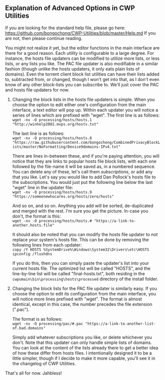 **Explanation of Advanced Options in CWP Utilities**
---
If you are looking for the standard help file, please go here: https://github.com/bongochong/CWP-Utilities/blob/master/Help.md If you are not, then please continue reading.

You might not realize it yet, but the editor functions in the main interface are there for a good reason. Each utility is configurable to a large degree. For instance, the hosts file updaters can be modified to utilize more lists, or less lists, or any lists you like. The PAC file updater is also modifiable in a similar fashion (though unlike the hosts updaters, it only eats plain lists of domains). Even the torrent client block list utilities can have their lists added to, subtracted from, or changed, though I won't get into that, as I don't even know of any other block-lists you can subscribe to. We'll just cover the PAC and hosts file updaters for now.

1. Changing the block lists in the hosts file updaters is simple. When you choose the option to edit either one's configuration from the main interface, a text editor will pop up. Within each updater you will notice a series of lines which are prefixed with "wget". The first line is as follows:  
`wget -nv -O processing/hosts/hosts.1 "http://winhelp2002.mvps.org/hosts.txt"`

	The last line is as follows:  
`wget -nv -O processing/hosts/hosts.8 "https://raw.githubusercontent.com/bongochong/CombinedPrivacyBlockLists/master/NoFormatting/Device9domains-IPv4.txt"`

	There are lines in-between these, and if you're paying attention, you will notice that they are links to popular hosts file block lists, with each one followed by the file-name it will be saved as, in a numbered sequence. You can delete any of these, let's call them *subscriptions*, or add any that you like. Let's say you would like to add Dan Pollock's hosts file to the subscriptions. You would just put the following line below the last "wget" line in the updater file:  
`wget -nv -O processing/hosts/hosts.9 "https://someonewhocares.org/hosts/zero/hosts"`

	And so on, and so on. Anything you add will be sorted, de-duplicated and merged with the rest. I'm sure you get the picture. In-case you don't, the format is this:  
`wget -nv -O processing/hosts/hosts.# "https://a-link-to-another.hosts.file"`  

	It should also be noted that you can modify the hosts file updater to *not* replace your system's hosts file. This can be done by removing the following lines from each updater:  
`copy /Y HOSTS %SystemDrive%\Windows\System32\Drivers\etc\HOSTS`  
`ipconfig /flushdns`  

	If you do this, then you can simply paste the updater's list into your current hosts file. The optimized list will be called "HOSTS", and the line-by-line list will be called "final-hosts.txt", both residing in the `cwpumain\bin\processing\hosts\processed` directory of the install folder.
  
2. Changing the block lists for the PAC file updater is similarly easy. If you choose the option to edit its configuration from the main interface, you will notice more lines prefixed with "wget". The format is almost identical, except in this case, the number precedes the file extension (".pac").

	The format is as follows:  
`wget -nv -O processing/pac/#.pac "https://a-link-to-another-list-of.bad.domains"`  

	Simply add whatever subscriptions you like, or delete whichever you don't. Note that this updater can only handle simple lists of domains. You can look at the content of the lists already there to get a better idea of how these differ from hosts files. I intentionally designed it to be a little simpler, though if I decide to make it more capable, you'll see it in the changelog of CWP Utilities. 

That's all for now. Jahbless!
